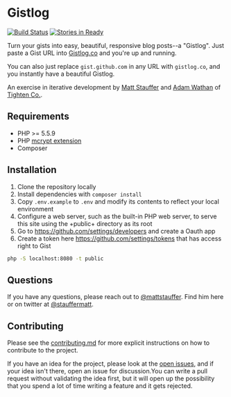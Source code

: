 # Gistlog

[![Build Status](https://travis-ci.org/tightenco/gistlog.png?branch=master)](http://travis-ci.org/tightenco/gistlog)
[![Stories in Ready](https://badge.waffle.io/tightenco/gistlog.png?label=ready&title=Ready)](https://waffle.io/tightenco/gistlog)

Turn your gists into easy, beautiful, responsive blog posts--a "Gistlog". Just paste a Gist URL into [Gistlog.co](https://gistlog.co/) and you're up and running.

You can also just replace `gist.github.com` in any URL with `gistlog.co`, and you instantly have a beautiful Gistlog.

An exercise in iterative development by [Matt Stauffer](http://mattstauffer.co/) and [Adam Wathan](http://adamwathan.me/) of [Tighten Co.](http://tighten.co/).

## Requirements

 * PHP >= 5.5.9
 * PHP [mcrypt extension](http://php.net/manual/en/book.mcrypt.php)
 * Composer

## Installation

1. Clone the repository locally
2. Install dependencies with `composer install`
3. Copy `.env.example` to `.env` and modify its contents to reflect your local environment
4. Configure a web server, such as the built-in PHP web server, to serve this site using the +public+ directory as its root
5. Go to https://github.com/settings/developers and create a Oauth app 
6. Create a token here https://github.com/settings/tokens that has access right to Gist

```bash
php -S localhost:8080 -t public
```

## Questions
If you have any questions, please reach out to [@mattstauffer](https://github.com/mattstauffer). Find him here or on twitter at [@stauffermatt](https://twitter.com/stauffermatt).

## Contributing

Please see the [contributing.md](https://github.com/tightenco/gistlog/blob/master/contributing.md) for more explicit instructions on how to contribute to the project.

If you have an idea for the project, please look at the [open issues](issues), and if your idea isn't there, open an issue for discussion.You can write a pull request without validating the idea first, but it will open up the possibility that you spend a lot of time writing a feature and it gets rejected.
